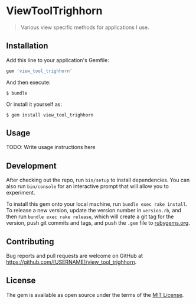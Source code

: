 # ViewToolTrighhorn

> Various view specific methods for applications I use.

## Installation

Add this line to your application's Gemfile:

```ruby
gem 'view_tool_trighhorn'
```

And then execute:

    $ bundle

Or install it yourself as:

    $ gem install view_tool_trighhorn

## Usage

TODO: Write usage instructions here

## Development

After checking out the repo, run `bin/setup` to install dependencies. You can also run `bin/console` for an interactive prompt that will allow you to experiment.

To install this gem onto your local machine, run `bundle exec rake install`. To release a new version, update the version number in `version.rb`, and then run `bundle exec rake release`, which will create a git tag for the version, push git commits and tags, and push the `.gem` file to [rubygems.org](https://rubygems.org).

## Contributing

Bug reports and pull requests are welcome on GitHub at https://github.com/[USERNAME]/view_tool_trighhorn.


## License

The gem is available as open source under the terms of the [MIT License](http://opensource.org/licenses/MIT).

